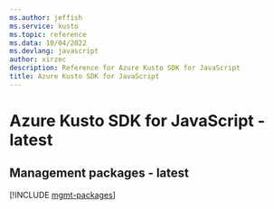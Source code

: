 ```yaml
---
ms.author: jeffish
ms.service: kusto
ms.topic: reference
ms.data: 10/04/2022
ms.devlang: javascript
author: xirzec
description: Reference for Azure Kusto SDK for JavaScript
title: Azure Kusto SDK for JavaScript
---
```

# Azure Kusto SDK for JavaScript - latest

## Management packages - latest
[!INCLUDE [mgmt-packages](kusto-mgmt-index.md)]